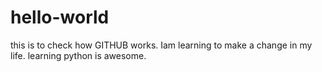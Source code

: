 # hello-world
this is to check how GITHUB works. 
Iam learning to make a change in my life. learning python is awesome.
